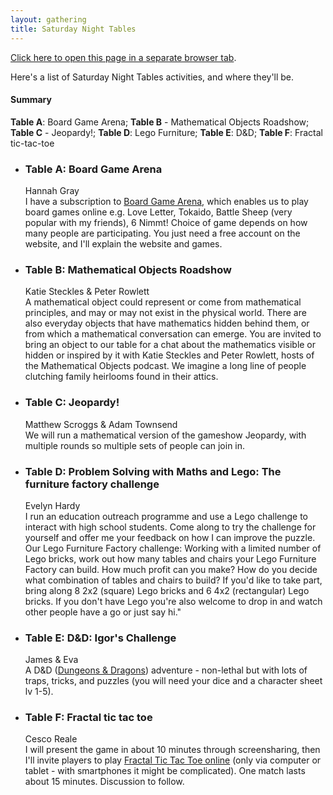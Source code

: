 ```yaml
---
layout: gathering
title: Saturday Night Tables
---
```


<a href="https://www.mathsjam.com/gathering/uk/2020/saturday-night-tables" target="_blank">Click here to open this page in a separate browser tab</a>. 

Here's a list of Saturday Night Tables activities, and where they'll be.

<h4>Summary</h4>
<strong>Table A</strong>: Board Game Arena; <strong>Table B</strong> - Mathematical Objects Roadshow; <strong>Table C</strong> - Jeopardy!; <strong>Table D</strong>: Lego Furniture; <strong>Table E</strong>: D&amp;D; <strong>Table F</strong>: Fractal tic-tac-toe

<ul>
  <li><h3>Table A: Board Game Arena</h3>
Hannah Gray<br />
I have a subscription to <a href="http://www.boardgamearena.com">Board Game Arena</a>, which enables us to play board games online e.g. Love Letter, Tokaido, Battle Sheep (very popular with my friends), 6 Nimmt! Choice of game depends on how many people are participating. You just need a free account on the website, and I'll explain the website and games.</li>
  <li><h3>Table B: Mathematical Objects Roadshow</h3>
Katie Steckles &amp; Peter Rowlett<br />
A mathematical object could represent or come from mathematical principles, and may or may not exist in the physical world. There are also everyday objects that have mathematics hidden behind them, or from which a mathematical conversation can emerge. You are invited to bring an object to our table for a chat about the mathematics visible or hidden or inspired by it with Katie Steckles and Peter Rowlett, hosts of the Mathematical Objects podcast. We imagine a long line of people clutching family heirlooms found in their attics.</li>
<li><h3>Table C: Jeopardy!</h3>
Matthew Scroggs &amp; Adam Townsend<br />
We will run a mathematical version of the gameshow Jeopardy, with multiple rounds so multiple sets of people can join in.</li>
  <li><h3>Table D: Problem Solving with Maths and Lego: The furniture factory challenge</h3>
Evelyn Hardy<br />
I run an education outreach programme and use a Lego challenge to interact with high school students. Come along to try the challenge for yourself and offer me your feedback on how I can improve the puzzle. Our Lego Furniture Factory challenge: Working with a limited number of Lego bricks, work out how many tables and chairs your Lego Furniture Factory can build. How much profit can you make? How do you decide what combination of tables and chairs to build? If you'd like to take part, bring along 8 2x2 (square) Lego bricks and 6 4x2 (rectangular) Lego bricks. If you don't have Lego you're also welcome to drop in and watch other people have a go or just say hi."</li>
  <li><h3>Table E: D&amp;D: Igor's Challenge</h3>
James &amp; Eva<br />
    A D&amp;D (<a href="https://dnd.wizards.com/lore">Dungeons &amp; Dragons</a>) adventure - non-lethal but with lots of traps, tricks, and puzzles (you will need your dice and a character sheet lv 1-5).</li>
 <li><h3>Table F: Fractal tic tac toe</h3>
Cesco Reale<br />
I will present the game in about 10 minutes through screensharing, then I'll invite players to play <a href="http://www.rimosco.it/tris_frattale/">Fractal Tic Tac Toe online</a> (only via computer or tablet - with smartphones it might be complicated). One match lasts about 15 minutes. Discussion to follow.</li>
</ul>

